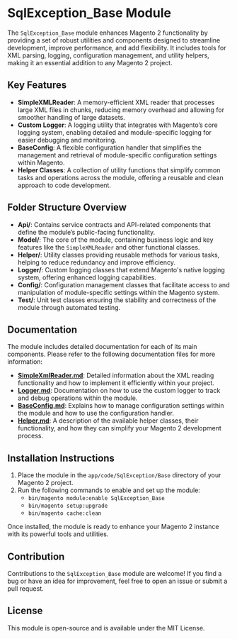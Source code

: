 # SqlException_Base Module

The `SqlException_Base` module enhances Magento 2 functionality by providing a set of robust utilities and components designed to streamline development, improve performance, and add flexibility. It includes tools for XML parsing, logging, configuration management, and utility helpers, making it an essential addition to any Magento 2 project.

## Key Features

- **SimpleXMLReader**: A memory-efficient XML reader that processes large XML files in chunks, reducing memory overhead and allowing for smoother handling of large datasets.
- **Custom Logger**: A logging utility that integrates with Magento’s core logging system, enabling detailed and module-specific logging for easier debugging and monitoring.
- **BaseConfig**: A flexible configuration handler that simplifies the management and retrieval of module-specific configuration settings within Magento.
- **Helper Classes**: A collection of utility functions that simplify common tasks and operations across the module, offering a reusable and clean approach to code development.

## Folder Structure Overview

- **Api/**: Contains service contracts and API-related components that define the module’s public-facing functionality.
- **Model/**: The core of the module, containing business logic and key features like the `SimpleXMLReader` and other functional classes.
- **Helper/**: Utility classes providing reusable methods for various tasks, helping to reduce redundancy and improve efficiency.
- **Logger/**: Custom logging classes that extend Magento's native logging system, offering enhanced logging capabilities.
- **Config/**: Configuration management classes that facilitate access to and manipulation of module-specific settings within the Magento system.
- **Test/**: Unit test classes ensuring the stability and correctness of the module through automated testing.

## Documentation

The module includes detailed documentation for each of its main components. Please refer to the following documentation files for more information:

- **[SimpleXmlReader.md](docs/SimpleXmlReader.md)**: Detailed information about the XML reading functionality and how to implement it efficiently within your project.
- **[Logger.md](docs/Logger.md)**: Documentation on how to use the custom logger to track and debug operations within the module.
- **[BaseConfig.md](docs/BaseConfig.md)**: Explains how to manage configuration settings within the module and how to use the configuration handler.
- **[Helper.md](docs/Helper.md)**: A description of the available helper classes, their functionality, and how they can simplify your Magento 2 development process.

## Installation Instructions

1. Place the module in the `app/code/SqlException/Base` directory of your Magento 2 project.
2. Run the following commands to enable and set up the module:
    - `bin/magento module:enable SqlException_Base`
    - `bin/magento setup:upgrade`
    - `bin/magento cache:clean`

Once installed, the module is ready to enhance your Magento 2 instance with its powerful tools and utilities.

## Contribution

Contributions to the `SqlException_Base` module are welcome! If you find a bug or have an idea for improvement, feel free to open an issue or submit a pull request.

## License

This module is open-source and is available under the MIT License.
